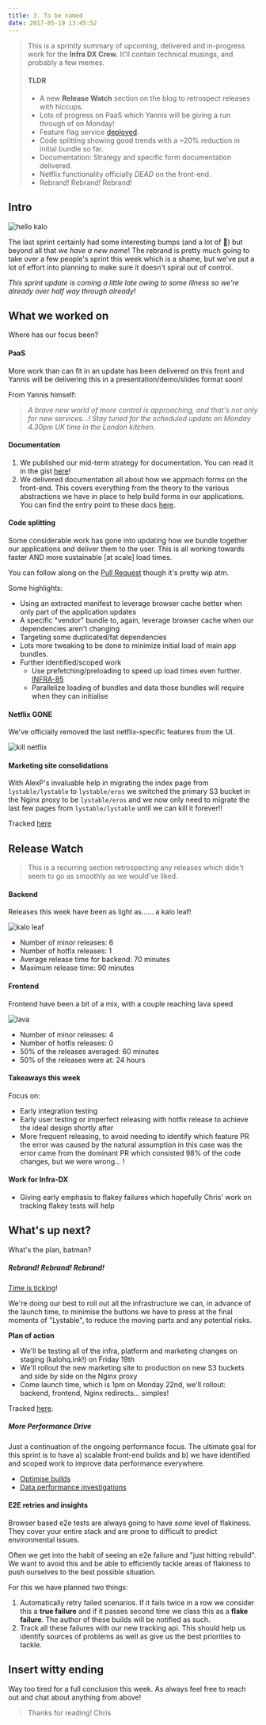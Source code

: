 ```yaml
---
title: 3. To be named
date: 2017-05-19 13:45:52
---
```


> This is a sprintly summary of upcoming, delivered and in-progress work for the **Infra DX Crew**.
> It'll contain technical musings, <SOMETHING ELSE> and probably a few memes.
>
> #### TLDR
> 
> - A new **Release Watch** section on the blog to retrospect releases with hiccups.
> - Lots of progress on PaaS which Yannis will be giving a run through of on Monday!
> - Feature flag service [deployed](https://lystable.atlassian.net/browse/INFRA-77).
> - Code splitting showing good trends with a ~20% reduction in initial bundle so far.
> - Documentation: Strategy and specific form documentation delivered.
> - Netflix functionality officially *DEAD* on the front-end.
> - Rebrand! Rebrand! Rebrand!

## Intro

![hello kalo](./hellokalo.png)

The last sprint certainly had some interesting bumps (and a lot of 🍻) but beyond all that *we have a new name*! The rebrand is pretty much going to take over a few people's sprint this week which is a shame, but we've put a lot of effort into planning to make sure it doesn't spiral out of control.

*This sprint update is coming a little late owing to some illness so we're already over half way through already!*

## What we worked on

Where has our focus been?

#### PaaS

More work than can fit in an update has been delivered on this front and Yannis will be delivering this in a presentation/demo/slides format soon!

From Yannis himself:

> _A brave new world of more control is approaching, and that's not only for new services...! Stay tuned for the scheduled update on Monday 4.30pm UK time in the London kitchen._

#### Documentation

1. We published our mid-term strategy for documentation. You can read it in the gist [here](https://gist.github.com/chrisui/552455b3bfd1d56a95e2d93c7a0d05fb)!
2. We delivered documentation all about how we approach forms on the front-end. This covers everything from the theory to the various abstractions we have in place to help build forms in our applications. You can find the entry point to these docs [here](https://github.com/lystable/lystable-frontend/blob/develop/docs/guides/forms.md).

#### Code splitting

Some considerable work has gone into updating how we bundle together our applications and deliver them to the user. This is all working towards faster AND more sustainable [at scale] load times.

You can follow along on the [Pull Request](https://github.com/lystable/lystable-frontend/pull/1883) though it's pretty wip atm.

Some highlights:

- Using an extracted manifest to leverage browser cache better when only part of the application updates
- A specific "vendor" bundle to, again, leverage browser cache when our dependencies aren't changing
- Targeting some duplicated/fat dependencies
- Lots more tweaking to be done to minimize initial load of main app bundles.
- Further identified/scoped work
  - Use prefetching/preloading to speed up load times even further. [INFRA-85](https://lystable.atlassian.net/browse/INFRA-85)
  - Parallelize loading of bundles and data those bundles will require when they can initialise 

#### Netflix GONE

We've officially removed the last netflix-specific features from the UI.

![kill netflix](./killnetflix.png)

#### Marketing site consolidations

With AlexP's invaluable help in migrating the index page from `lystable/lystable` to `lystable/eros` we switched the primary S3 bucket in the Nginx proxy to be `lystable/eros` and we now only need to migrate the last few pages from `lystable/lystable` until we can kill it forever!!

Tracked [here](https://lystable.atlassian.net/browse/INFRA-76)

## Release Watch

> This is a recurring section retrospecting any releases which didn't seem to go as smoothly as we would've liked.

#### Backend

Releases this week have been as light as...... a kalo leaf!

![kalo leaf](https://s-media-cache-ak0.pinimg.com/236x/fb/c8/e8/fbc8e83dfc69fef4029c0ca69c2c49d2.jpg)

- Number of minor releases: 6
- Number of hotfix releases: 1
- Average release time for backend: 70 minutes
- Maximum release time: 90 minutes

#### Frontend

Frontend have been a bit of a mix, with a couple reaching lava speed

![lava](http://study.com/cimages/multimages/16/lavaflow.jpg)

- Number of minor releases: 4
- Number of hotfix releases: 0
- 50% of the releases averaged: 60 minutes
- 50% of the releases were at: 24 hours

#### Takeaways this week

Focus on:

- Early integration testing
- Early user testing or imperfect releasing with hotfix release to achieve the ideal design shortly after
- More frequent releasing, to avoid needing to identify which feature PR the error was caused by the natural assumption in this case was the error came from the dominant PR which consisted 98% of the code changes, but we were wrong... !

#### Work for Infra-DX

- Giving early emphasis to flakey failures which hopefully Chris' work on tracking flakey tests will help

## What's up next?

What's the plan, batman?

##### Rebrand! Rebrand! Rebrand!

[Time is ticking](http://itsalmo.st/#rebrandtime)!

We're doing our best to roll out all the infrastructure we can, in advance of the launch time, to minimise the buttons we have to press at the final moments of "Lystable", to reduce the moving parts and any potential risks.

**Plan of action**

- We'll be testing all of the infra, platform and marketing changes on staging (kalohq.ink!) on Friday 19th
- We'll rollout the new marketing site to production on new S3 buckets and side by side on the Nginx proxy
- Come launch time, which is 1pm on Monday 22nd, we'll rollout: backend, frontend, Nginx redirects... simples!

Tracked [here](https://lystable.atlassian.net/browse/INFRA-64).

##### More Performance Drive

Just a continuation of the ongoing performance focus. The ultimate goal for this sprint is to have a) scalable front-end builds and b) we have identified and scoped work to improve data performance everywhere.

- [Optimise builds](https://lystable.atlassian.net/browse/INFRA-18)
- [Data performance investigations](https://lystable.atlassian.net/browse/INFRA-73)

#### E2E retries and insights

Browser based e2e tests are always going to have *some* level of flakiness. They cover your entire stack and are prone to difficult to predict environmental issues. 

Often we get into the habit of seeing an e2e failure and "just hitting rebuild". We want to avoid this and be able to efficiently tackle areas of flakiness to push ourselves to the best possible situation.

For this we have planned two things:

1. Automatically retry failed scenarios. If it fails twice in a row we consider this a **true failure** and if it passes second time we class this as a **flake failure**. The author of these builds will be notified as such.
2. Track all these failures with our new tracking api. This should help us identify sources of problems as well as give us the best priorities to tackle.

## Insert witty ending

Way too tired for a full conclusion this week. As always feel free to reach out and chat about anything from above!

> Thanks for reading!
> Chris